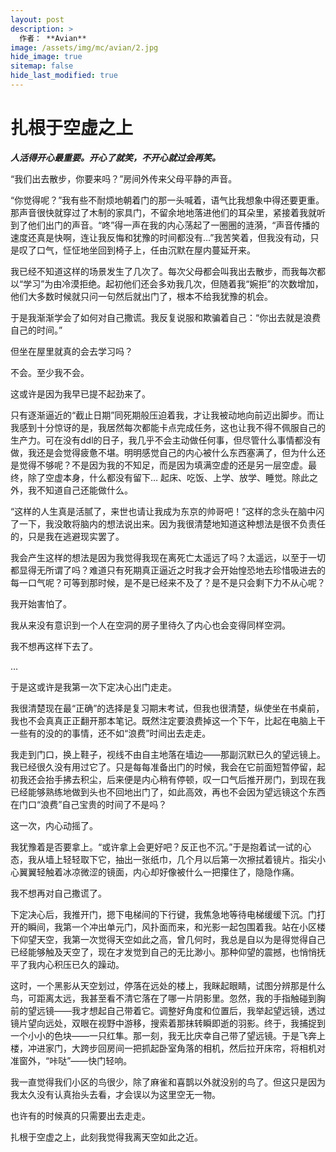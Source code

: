 ```yaml
---
layout: post
description: >
  作者： **Avian**
image: /assets/img/mc/avian/2.jpg
hide_image: true
sitemap: false
hide_last_modified: true
---
```


# 扎根于空虚之上

***人活得开心最重要。开心了就笑，不开心就过会再笑。***

“我们出去散步，你要来吗？”房间外传来父母平静的声音。

“你觉得呢？”我有些不耐烦地朝着门的那一头喊着，语气比我想象中得还要更重。那声音很快就穿过了木制的家具门，不留余地地落进他们的耳朵里，紧接着我就听到了他们出门的声音。“咚”得一声在我的内心荡起了一圈圈的涟漪，“声音传播的速度还真是快啊，连让我反悔和犹豫的时间都没有…”我苦笑着，但我没有动，只是叹了口气，怔怔地坐回到椅子上，任由沉默在屋内蔓延开来。

我已经不知道这样的场景发生了几次了。每次父母都会叫我出去散步，而我每次都以“学习”为由冷漠拒绝。起初他们还会多劝我几次，但随着我“婉拒”的次数增加，他们大多数时候就只问一句然后就出门了，根本不给我犹豫的机会。

于是我渐渐学会了如何对自己撒谎。我反复说服和欺骗着自己：“你出去就是浪费自己的时间。”

但坐在屋里就真的会去学习吗？

不会。至少我不会。

这或许是因为我早已提不起劲来了。

只有逐渐逼近的“截止日期”同死期般压迫着我，才让我被动地向前迈出脚步。而让我感到十分惊讶的是，我居然每次都能卡点完成任务，这也让我不得不佩服自己的生产力。可在没有ddl的日子，我几乎不会主动做任何事，但尽管什么事情都没有做，我还是会觉得疲惫不堪。明明感觉自己的内心被什么东西塞满了，但为什么还是觉得不够呢？不是因为我的不知足，而是因为填满空虚的还是另一层空虚。最终，除了空虚本身，什么都没有留下…
起床、吃饭、上学、放学、睡觉。除此之外，我不知道自己还能做什么。

“这样的人生真是活腻了，来世也请让我成为东京的帅哥吧！”这样的念头在脑中闪了一下，我没敢将脑内的想法说出来。因为我很清楚地知道这种想法是很不负责任的，只是我在逃避现实罢了。

我会产生这样的想法是因为我觉得我现在离死亡太遥远了吗？太遥远，以至于一切都显得无所谓了吗？难道只有死期真正逼近之时我才会开始惶恐地去珍惜吸进去的每一口气呢？可等到那时候，是不是已经来不及了？是不是只会剩下力不从心呢？

我开始害怕了。

我从来没有意识到一个人在空洞的房子里待久了内心也会变得同样空洞。

我不想再这样下去了。

…

于是这或许是我第一次下定决心出门走走。

我很清楚现在最“正确”的选择是复习期末考试，但我也很清楚，纵使坐在书桌前，我也不会真真正正翻开那本笔记。既然注定要浪费掉这一个下午，比起在电脑上干一些有的没的的事情，还不如“浪费”时间出去走走。

我走到门口，换上鞋子，视线不由自主地落在墙边——那副沉默已久的望远镜上。我已经很久没有用过它了。只是每每准备出门的时候，我会在它前面短暂停留，起初我还会抬手拂去积尘，后来便是内心稍有停顿，叹一口气后推开房门，到现在我已经能够熟练地做到头也不回地出门了，如此高效，再也不会因为望远镜这个东西在门口“浪费”自己宝贵的时间了不是吗？ 

这一次，内心动摇了。

我犹豫着是否要拿上。“或许拿上会更好吧？反正也不沉。”于是抱着试一试的心态，我从墙上轻轻取下它，抽出一张纸巾，几个月以后第一次擦拭着镜片。指尖小心翼翼轻触着冰凉微涩的镜面，内心却好像被什么一把攥住了，隐隐作痛。

我不想再对自己撒谎了。

下定决心后，我推开门，摁下电梯间的下行键，我焦急地等待电梯缓缓下沉。门打开的瞬间，我第一个冲出单元门，风扑面而来，和光影一起包围着我。站在小区楼下仰望天空，我第一次觉得天空如此之高，曾几何时，我总是自以为是得觉得自己已经能够触及天空了，现在才发觉到自己的无比渺小。那种仰望的震撼，也悄悄抚平了我内心积压已久的躁动。

这时，一个黑影从天空划过，停落在远处的楼上，我眯起眼睛，试图分辨那是什么鸟，可距离太远，我甚至看不清它落在了哪一片阴影里。忽然，我的手指触碰到胸前的望远镜——我才想起自己带着它。调整好角度和位置后，我举起望远镜，透过镜片望向远处，双眼在视野中游移，搜索着那抹转瞬即逝的羽影。终于，我捕捉到一个小小的色块——一只红隼。那一刻，我无比庆幸自己带了望远镜。于是飞奔上楼，冲进家门，大跨步回房间一把抓起卧室角落的相机，然后拉开床帘，将相机对准窗外，“咔哒”——快门轻响。

我一直觉得我们小区的鸟很少，除了麻雀和喜鹊以外就没别的鸟了。但这只是因为我太久没有认真抬头去看，才会误以为这里空无一物。

也许有的时候真的只需要出去走走。

扎根于空虚之上，此刻我觉得我离天空如此之近。